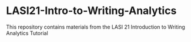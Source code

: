 # LASI21-Intro-to-Writing-Analytics
This repository contains materials from the LASI 21 Introduction to Writing Analytics Tutorial
